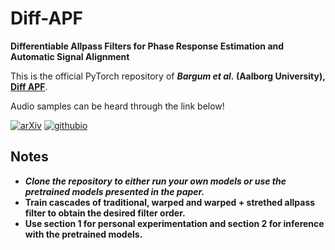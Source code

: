 # Diff-APF
**Differentiable Allpass Filters for Phase Response Estimation and Automatic Signal Alignment**

This is the official PyTorch repository of ***Bargum et al.* (Aalborg University), [Diff APF](https://arxiv.org/abs/2306.00860)**.

Audio samples can be heard through the link below!

[![arXiv](https://img.shields.io/badge/arXiv-2106.07889-brightgreen.svg?style=flat-square)](https://arxiv.org/abs/2306.00860) [![githubio](https://img.shields.io/static/v1?message=Audio%20Samples&logo=Github&labelColor=grey&color=blue&logoColor=white&label=%20&style=flat-square)](https://abargum.github.io/)

## Notes

- ***Clone the repository to either run your own models or use the pretrained models presented in the paper.***
- **Train cascades of traditional, warped and warped + strethed allpass filter to obtain the desired filter order.**
- **Use section 1 for personal experimentation and section 2 for inference with the pretrained models.**
